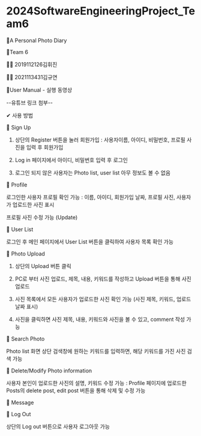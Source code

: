 # 2024SoftwareEngineeringProject_Team6

📍A Personal Photo Diary

👫Team 6


🙋‍♂ 2019112126김휘진


🙋‍♀ 2021113431김규연

🔗User Manual - 실행 동영상


--유튜브 링크 첨부--


✔ 사용 방법


📌 Sign Up


1. 상단의 Register 버튼을 눌러 회원가입 : 사용자이름, 아이디, 비밀번호, 프로필 사진을 입력 후 회원가입


2. Log in 페이지에서 아이디, 비밀번호 입력 후 로그인


3. 로그인 되지 않은 사용자는 Photo list, user list 아무 정보도 볼 수 없음
   
    
📌 Profile


로그인한 사용자 프로필 확인 가능 : 이름, 아이디, 회원가입 날짜, 프로필 사진, 사용자가 업로드한 사진 표시


프로필 사진 수정 가능 (Update)


📌 User List


로그인 후 메인 페이지에서 User List 버튼을 클릭하여 사용자 목록 확인 가능


📌 Photo Upload


1. 상단의 Upload 버튼 클릭


2. PC로 부터 사진 업로드, 제목, 내용, 키워드를 작성하고 Upload 버튼을 통해 사진 업로드


3. 사진 목록에서 모든 사용자가 업로드한 사진 확인 가능 (사진 제목, 키워드, 업로드 날짜 표시)

   
4. 사진을 클릭하면 사진 제목, 내용, 키워드와 사진을 볼 수 있고, comment 작성 가능

 


📌 Search Photo


Photo list 화면 상단 검색창에 원하는 키워드를 입력하면, 해당 키워드를 가진 사진 검색 가능


📌 Delete/Modify Photo information


사용자 본인이 업로드한 사진의 설명, 키워드 수정 가능 : Profile 페이지에 업로드한 Posts의 delete post, edit post 버튼을 통해 삭제 및 수정 가능


📌 Message

📌 Log Out


상단의 Log out 버튼으로 사용자 로그아웃 가능
